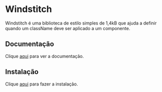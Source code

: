 # Windstitch

Windstitch é uma biblioteca de estilo simples de 1,4kB que ajuda a definir quando um className deve ser aplicado a um componente.

## Documentação

Clique [aqui](https://github.com/vinpac/windstitch) para ver a documentação.

## Instalação

Clique [aqui](https://www.npmjs.com/package/windstitch) para fazer a instalação.
